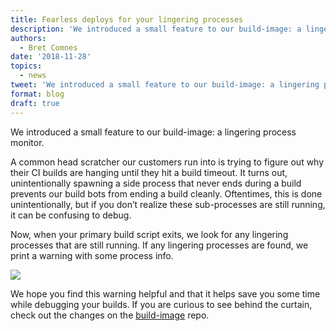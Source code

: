 ```yaml
---
title: Fearless deploys for your lingering processes
description: 'We introduced a small feature to our build-image: a lingering process monitor'
authors:
  - Bret Comnes
date: '2018-11-28'
topics:
  - news
tweet: 'We introduced a small feature to our build-image: a lingering process monitor'
format: blog
draft: true
---
```

We introduced a small feature to our build-image: a lingering process monitor.

A common head scratcher our customers run into is trying to figure out why their CI builds are hanging until they hit a build timeout.  It turns out, unintentionally spawning a side process that never ends during a build prevents our build bots from ending a build cleanly.  Oftentimes, this is done unintentionally, but if you don’t realize these sub-processes are still running, it can be confusing to debug.

Now, when your primary build script exits, we look for any lingering processes that are still running.  If any lingering processes are found, we print a warning with some process info.

![](/img/blog/process-monitor.png)

We hope you find this warning helpful and that it helps save you some time while debugging your builds.  If you are curious to see behind the curtain, check out the changes on the [build-image](https://github.com/netlify/build-image/pull/202/commits/b3d65d7c5e75f4a44b932e6b7b6ea54b743690e8) repo.
